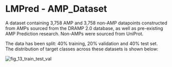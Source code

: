# LMPred - AMP_Dataset
A dataset containing 3,758 AMP and 3,758 non-AMP datapoints constructed from AMPs sourced from the DRAMP 2.0 database, as well as pre-existing AMP Prediction research. Non-AMPs were sourced from UniProt.

The data has been split: 40% training, 20% validation and 40% test set. The distribution of target classes across these datasets is shown below:

![fig_13_train_test_val](https://user-images.githubusercontent.com/54633647/138127288-5d7fe687-07ff-4469-a657-25f28b2bdacc.png)

